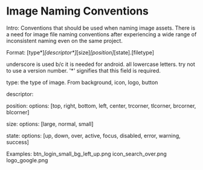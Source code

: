 Image Naming Conventions
=========================

Intro:
Conventions that should be used when naming image assets.  There is a need for image file naming conventions after experiencing a wide range of inconsistent naming even on the same project.


Format:
[type*]_[descriptor*]_[size]_[position]_[state].[filetype]

underscore is used b/c it is needed for android.  all lowercase letters. try not to use a version number. '*' signifies that this field is required.

type: 
the type of image.  From background, icon, logo, button

descriptor:

position: 
options: [top, right, bottom, left, center, trcorner, tlcorner, brcorner, blcorner]

size: 
options: [large, normal, small]

state: 
options: [up, down, over, active, focus, disabled, error, warning, success]

Examples:
btn_login_small_bg_left_up.png
icon_search_over.png
logo_google.png
